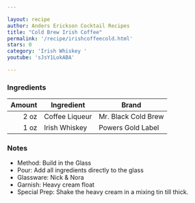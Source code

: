 ```yaml
---

layout: recipe
author: Anders Erickson Cocktail Recipes
title: "Cold Brew Irish Coffee"
permalink: '/recipe/irishcoffeecold.html'
stars: 0
category: 'Irish Whiskey '
youtube: 'sJsY1LokABA'

---
```


### Ingredients

| Amount  | Ingredient               | Brand                 |
| ---: | -------------- | ------------------- |
| 2 oz | Coffee Liqueur | Mr. Black Cold Brew |
| 1 oz | Irish Whiskey  | Powers Gold Label   |

### Notes

- Method: Build in the Glass
- Pour: Add all ingredients directly to the glass
- Glassware: Nick & Nora
- Garnish: Heavy cream float
- Special Prep: Shake the heavy cream in a mixing tin till thick.

